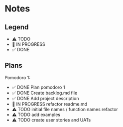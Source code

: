 # Notes

## Legend

- ⚠ TODO
- 🚧 IN PROGRESS
- ✅ DONE

## Plans

Pomodoro 1:

- ✅ DONE Plan pomodoro 1
- ✅ DONE Create backlog.md file
- ✅ DONE Add project description
- 🚧 IN PROGRESS refactor readme.md
- ⚠ TODO initial file names / function names refactor
- ⚠ TODO add examples
- ⚠ TODO create user stories and UATs
